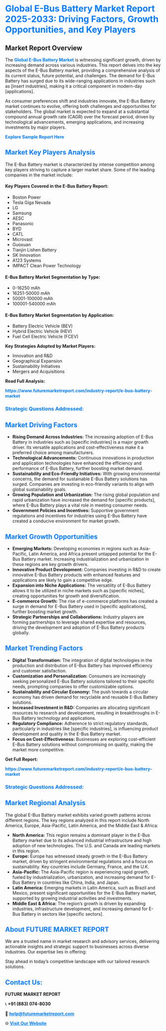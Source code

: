 <h1 style="color: #007BFF;">Global E-Bus Battery Market Report 2025-2033: Driving Factors, Growth Opportunities, and Key Players</h1>

<section id="overview">
<h2>Market Report Overview</h2>
<p>The <a href="https://www.futuremarketreport.com/industry-report/e-bus-battery-market" style="color: #007BFF; text-decoration: none;"><strong>Global E-Bus Battery Market</strong></a> is witnessing significant growth, driven by increasing demand across various industries. This report delves into the key aspects of the E-Bus Battery market, providing a comprehensive analysis of its current status, future potential, and challenges. The demand for E-Bus Battery has surged due to its wide-ranging applications in industries such as [insert industries], making it a critical component in modern-day [applications].</p>
<p>As consumer preferences shift and industries innovate, the E-Bus Battery market continues to evolve, offering both challenges and opportunities for stakeholders. The global market is expected to expand at a substantial compound annual growth rate (CAGR) over the forecast period, driven by technological advancements, emerging applications, and increasing investments by major players.</p>
</section>

<section id="overview">
<p><a href="https://www.futuremarketreport.com/request-sample/reportId=27684" style="color: #007BFF; text-decoration: none;"><strong>Explore Sample Report Here</strong></a></p>
</section>

<section id="key-players">
<h2 style="color: #007BFF;">Market Key Players Analysis</h2>
<p>The E-Bus Battery market is characterized by intense competition among key players striving to capture a larger market share. Some of the leading companies in the market include:</p>
<h4>Key Players Covered in the E-Bus Battery Report:</h4>
<ul><li>Boston Power</li><li>Tesla Giga Nevada</li><li>LG</li><li>Samsung</li><li>AESC</li><li>Panasonic</li><li>BYD</li><li>CATL</li><li>Microvast</li><li>Guoxuan</li><li>Tianjin Lishen Battery</li><li>SK Innovation</li><li>A123 Systems</li><li>IMPACT Clean Power Technology</li></ul>
<h4>E-Bus Battery Market Segmentation by Type:</h4>
<ul><li>0-16250 mAh</li><li>16251-50000 mAh</li><li>50001-100000 mAh</li><li>100001-540000 mAh</li></ul>

<h4>E-Bus Battery Market Segmentation by Application:</h4>
<ul><li>Battery Electric Vehicle (BEV)</li><li>Hybrid Electric Vehicle (HEV)</li><li>Fuel Cell Electric Vehicle (FCEV)</li></ul>
<p><strong>Key Strategies Adopted by Market Players:</strong></p>
<ul>
<li>Innovation and R&D</li>
<li>Geographical Expansion</li>
<li>Sustainability Initiatives</li>
<li>Mergers and Acquisitions</li>
</ul>
</section>

<section>
<p><strong>Read Full Analysis: </strong></p><a href="https://www.futuremarketreport.com/industry-report/e-bus-battery-market" style="color: #007BFF; text-decoration: none;"><strong>https://www.futuremarketreport.com/industry-report/e-bus-battery-market</strong></a>
<h3 style="color: #007BFF;">Strategic Questions Addressed:</h3>
</section>

<section id="driving-factors">
<h2 style="color: #007BFF;">Market Driving Factors</h2>
<ul>
<li><strong>Rising Demand Across Industries:</strong> The increasing adoption of E-Bus Battery in industries such as [specific industries] is a major growth driver. Its versatile applications and cost-effectiveness make it a preferred choice among manufacturers.</li>
<li><strong>Technological Advancements:</strong> Continuous innovations in production and application technologies have enhanced the efficiency and performance of E-Bus Battery, further boosting market demand.</li>
<li><strong>Sustainability and Eco-Friendly Initiatives:</strong> With growing environmental concerns, the demand for sustainable E-Bus Battery solutions has surged. Companies are investing in eco-friendly variants to align with global sustainability goals.</li>
<li><strong>Growing Population and Urbanization:</strong> The rising global population and rapid urbanization have increased the demand for [specific products], where E-Bus Battery plays a vital role in meeting consumer needs.</li>
<li><strong>Government Policies and Incentives:</strong> Supportive government regulations and incentives for industries using E-Bus Battery have created a conducive environment for market growth.</li>
</ul>
</section>

<section id="growth-opportunities">
<h2 style="color: #007BFF;">Market Growth Opportunities</h2>
<ul>
<li><strong>Emerging Markets:</strong> Developing economies in regions such as Asia-Pacific, Latin America, and Africa present untapped potential for the E-Bus Battery market. Increasing industrialization and urbanization in these regions are key growth drivers.</li>
<li><strong>Innovative Product Development:</strong> Companies investing in R&D to create innovative E-Bus Battery products with enhanced features and applications are likely to gain a competitive edge.</li>
<li><strong>Expansion into Niche Applications:</strong> The versatility of E-Bus Battery allows it to be utilized in niche markets such as [specific niches], creating opportunities for growth and diversification.</li>
<li><strong>E-commerce Growth:</strong> The rise of e-commerce platforms has created a surge in demand for E-Bus Battery used in [specific applications], further boosting market growth.</li>
<li><strong>Strategic Partnerships and Collaborations:</strong> Industry players are forming partnerships to leverage shared expertise and resources, driving the development and adoption of E-Bus Battery products globally.</li>
</ul>
</section>

<section id="trending-factors">
<h2 style="color: #007BFF;">Market Trending Factors</h2>
<ul>
<li><strong>Digital Transformation:</strong> The integration of digital technologies in the production and distribution of E-Bus Battery has improved efficiency and customer satisfaction.</li>
<li><strong>Customization and Personalization:</strong> Consumers are increasingly seeking personalized E-Bus Battery solutions tailored to their specific needs, prompting companies to offer customizable options.</li>
<li><strong>Sustainability and Circular Economy:</strong> The push towards a circular economy has driven demand for recyclable and reusable E-Bus Battery solutions.</li>
<li><strong>Increased Investment in R&D:</strong> Companies are allocating significant resources to research and development, resulting in breakthroughs in E-Bus Battery technology and applications.</li>
<li><strong>Regulatory Compliance:</strong> Adherence to strict regulatory standards, particularly in industries like [specific industries], is influencing product development and quality in the E-Bus Battery market.</li>
<li><strong>Focus on Cost-Effectiveness:</strong> Businesses are exploring cost-efficient E-Bus Battery solutions without compromising on quality, making the market more competitive.</li>
</ul>
</section>

<section>
<p><strong>Get Full Report: </strong></p><a href="https://www.futuremarketreport.com/industry-report/e-bus-battery-market" style="color: #007BFF; text-decoration: none;"><strong>https://www.futuremarketreport.com/industry-report/e-bus-battery-market</strong></a>
<h3 style="color: #007BFF;">Strategic Questions Addressed:</h3>
</section>


<section id="regional-analysis">
<h2 style="color: #007BFF;">Market Regional Analysis</h2>
<p>The global E-Bus Battery market exhibits varied growth patterns across different regions. The key regions analyzed in this report include North America, Europe, Asia-Pacific, Latin America, and the Middle East & Africa:</p>
<ul>
<li><strong>North America:</strong> This region remains a dominant player in the E-Bus Battery market due to its advanced industrial infrastructure and high adoption of new technologies. The U.S. and Canada are leading markets in this region.</li>
<li><strong>Europe:</strong> Europe has witnessed steady growth in the E-Bus Battery market, driven by stringent environmental regulations and a focus on sustainability. Key countries include Germany, France, and the U.K.</li>
<li><strong>Asia-Pacific:</strong> The Asia-Pacific region is experiencing rapid growth, fueled by industrialization, urbanization, and increasing demand for E-Bus Battery in countries like China, India, and Japan.</li>
<li><strong>Latin America:</strong> Emerging markets in Latin America, such as Brazil and Mexico, present significant opportunities for the E-Bus Battery market, supported by growing industrial activities and investments.</li>
<li><strong>Middle East & Africa:</strong> The region’s growth is driven by expanding industries, infrastructure development, and increasing demand for E-Bus Battery in sectors like [specific sectors].</li>
</ul>
</section>

<footer>
<h2 style="color: #007BFF;">About FUTURE MARKET REPORT</h2>
<p>We are a trusted name in market research and advisory services, delivering actionable insights and strategic support to businesses across diverse industries. Our expertise lies in offering:</p>

<p>Stay ahead in today’s competitive landscape with our tailored research solutions.</p>

<h2 style="color: #007BFF;">Contact Us:</h2>
<p><strong>FUTURE MARKET REPORT</strong></p>
<p>📞 <strong>+91 (883) 074-8030</strong></p>
<p>📧 <strong><a href="mailto:help@futuremarketreport.com" style="color: #007BFF;">help@futuremarketreport.com</a></strong></p>
<p>🌐 <strong><a href="https://www.futuremarketreport.com/" style="color: #007BFF;">Visit Our Website</a></strong></p>
</footer>